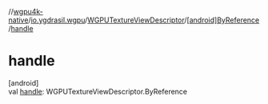 //[wgpu4k-native](../../../../index.md)/[io.ygdrasil.wgpu](../../index.md)/[WGPUTextureViewDescriptor](../index.md)/[[android]ByReference](index.md)/[handle](handle.md)

# handle

[android]\
val [handle](handle.md): WGPUTextureViewDescriptor.ByReference